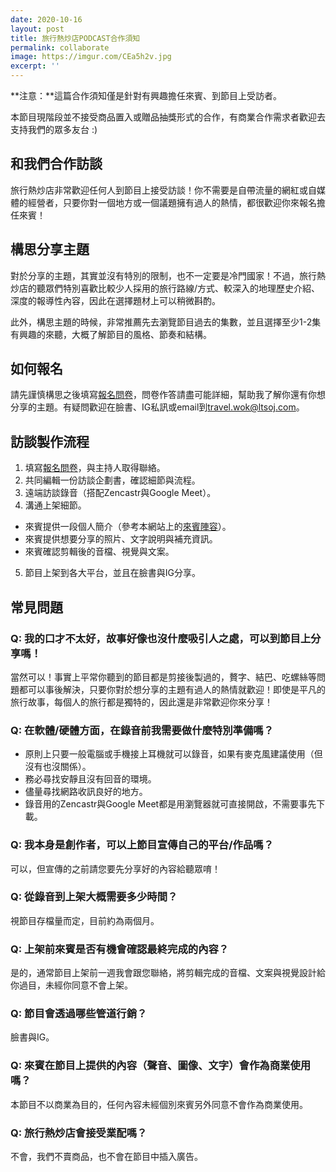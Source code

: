 ```yaml
---
date: 2020-10-16
layout: post
title: 旅行熱炒店PODCAST合作須知
permalink: collaborate
image: https://imgur.com/CEa5h2v.jpg
excerpt: ''
---
```


**注意：**這篇合作須知僅是針對有興趣擔任來賓、到節目上受訪者。

本節目現階段並不接受商品置入或贈品抽獎形式的合作，有商業合作需求者歡迎去支持我們的眾多友台 :)

## 和我們合作訪談

旅行熱炒店非常歡迎任何人到節目上接受訪談！你不需要是自帶流量的網紅或自媒體的經營者，只要你對一個地方或一個議題擁有過人的熱情，都很歡迎你來報名擔任來賓！

## 構思分享主題

對於分享的主題，其實並沒有特別的限制，也不一定要是冷門國家！不過，旅行熱炒店的聽眾們特別喜歡比較少人採用的旅行路線/方式、較深入的地理歷史介紹、深度的報導性內容，因此在選擇題材上可以稍微斟酌。

此外，構思主題的時候，非常推薦先去瀏覽節目過去的集數，並且選擇至少1-2集有興趣的來聽，大概了解節目的風格、節奏和結構。

## 如何報名

請先謹慎構思之後填寫[報名問卷](https://forms.gle/KCxVMRBRnHxBS3QK7)，問卷作答請盡可能詳細，幫助我了解你還有你想分享的主題。有疑問歡迎在臉書、IG私訊或email到[travel.wok@ltsoj.com](mailto:travel.wok@ltsoj.com)。

## 訪談製作流程

1. 填寫[報名問卷](https://forms.gle/KCxVMRBRnHxBS3QK7)，與主持人取得聯絡。
2. 共同編輯一份訪談企劃書，確認細節與流程。
3. 遠端訪談錄音（搭配Zencastr與Google Meet）。
4. 溝通上架細節。
  * 來賓提供一段個人簡介（參考本網站上的[來賓陣容](/guests)）。
  * 來賓提供想要分享的照片、文字說明與補充資訊。
  * 來賓確認剪輯後的音檔、視覺與文案。
5. 節目上架到各大平台，並且在臉書與IG分享。

## 常見問題

### Q: 我的口才不太好，故事好像也沒什麼吸引人之處，可以到節目上分享嗎！

當然可以！事實上平常你聽到的節目都是剪接後製過的，贅字、結巴、吃螺絲等問題都可以事後解決，只要你對於想分享的主題有過人的熱情就歡迎！即使是平凡的旅行故事，每個人的旅行都是獨特的，因此還是非常歡迎你來分享！

### Q: 在軟體/硬體方面，在錄音前我需要做什麼特別準備嗎？

* 原則上只要一般電腦或手機接上耳機就可以錄音，如果有麥克風建議使用（但沒有也沒關係）。
* 務必尋找安靜且沒有回音的環境。
* 儘量尋找網路收訊良好的地方。
* 錄音用的Zencastr與Google Meet都是用瀏覽器就可直接開啟，不需要事先下載。

### Q: 我本身是創作者，可以上節目宣傳自己的平台/作品嗎？

可以，但宣傳的之前請您要先分享好的內容給聽眾唷！

### Q: 從錄音到上架大概需要多少時間？

視節目存檔量而定，目前約為兩個月。

### Q: 上架前來賓是否有機會確認最終完成的內容？

是的，通常節目上架前一週我會跟您聯絡，將剪輯完成的音檔、文案與視覺設計給你過目，未經你同意不會上架。

### Q: 節目會透過哪些管道行銷？

臉書與IG。

### Q: 來賓在節目上提供的內容（聲音、圖像、文字）會作為商業使用嗎？

本節目不以商業為目的，任何內容未經個別來賓另外同意不會作為商業使用。

### Q: 旅行熱炒店會接受業配嗎？

不會，我們不賣商品，也不會在節目中插入廣告。
